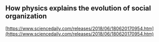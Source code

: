 ## How physics explains the evolution of social organization
  
  [https://www.sciencedaily.com/releases/2018/06/180620170954.htm](https://www.sciencedaily.com/releases/2018/06/180620170954.htm)